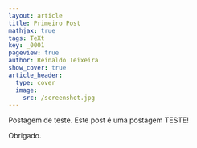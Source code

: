 ```yaml
---
layout: article
title: Primeiro Post
mathjax: true
tags: TeXt
key: _0001
pageview: true
author: Reinaldo Teixeira
show_cover: true
article_header:
  type: cover
  image:
    src: /screenshot.jpg
---
```


Postagem de teste. Este post é uma postagem TESTE!

Obrigado.